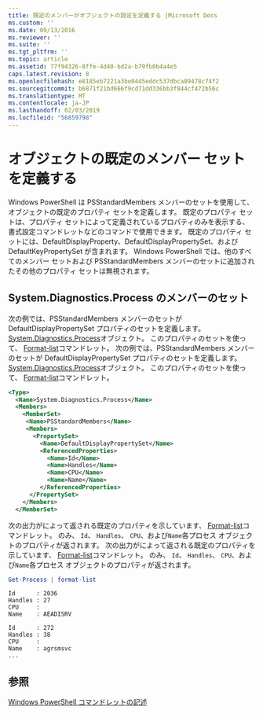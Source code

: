 ```yaml
---
title: 既定のメンバーがオブジェクトの設定を定義する |Microsoft Docs
ms.custom: ''
ms.date: 09/13/2016
ms.reviewer: ''
ms.suite: ''
ms.tgt_pltfrm: ''
ms.topic: article
ms.assetid: 77f94326-8ffe-4d40-bd2a-b79fb0b4a4e5
caps.latest.revision: 8
ms.openlocfilehash: e8185eb7221a3be0445eddc537dbca89478c74f2
ms.sourcegitcommit: b6871f21bd666f9cd71dd336bb3f844cf472b56c
ms.translationtype: MT
ms.contentlocale: ja-JP
ms.lasthandoff: 02/03/2019
ms.locfileid: "56859798"
---
```

# <a name="defining-default-member-sets-for-objects"></a>オブジェクトの既定のメンバー セットを定義する

Windows PowerShell は PSStandardMembers メンバーのセットを使用して、オブジェクトの既定のプロパティ セットを定義します。 既定のプロパティ セットは、プロパティ セットによって定義されているプロパティのみを表示する、書式設定コマンドレットなどのコマンドで使用できます。 既定のプロパティ セットには、DefaultDisplayProperty、DefaultDisplayPropertySet、および DefaultKeyPropertySet が含まれます。 Windows PowerShell では、他のすべてのメンバー セットおよび PSStandardMembers メンバーのセットに追加されたその他のプロパティ セットは無視されます。

## <a name="member-set-for-systemdiagnosticsprocess"></a>System.Diagnostics.Process のメンバーのセット

次の例では、PSStandardMembers メンバーのセットが DefaultDisplayPropertySet プロパティのセットを定義します。 [System.Diagnostics.Process](/dotnet/api/System.Diagnostics.Process)オブジェクト。 このプロパティのセットを使って、 [Format-list](/powershell/module/Microsoft.PowerShell.Utility/Format-List)コマンドレット。
次の例では、PSStandardMembers メンバーのセットが DefaultDisplayPropertySet プロパティのセットを定義します。 [System.Diagnostics.Process](/dotnet/api/System.Diagnostics.Process)オブジェクト。 このプロパティのセットを使って、 [Format-list](/powershell/module/Microsoft.PowerShell.Utility/Format-List)コマンドレット。

```xml
<Type>
  <Name>System.Diagnostics.Process</Name>
  <Members>
    <MemberSet>
     <Name>PSStandardMembers</Name>
     <Members>
       <PropertySet>
         <Name>DefaultDisplayPropertySet</Name>
         <ReferencedProperties>
           <Name>Id</Name>
           <Name>Handles</Name>
           <Name>CPU</Name>
           <Name>Name</Name>
         </ReferencedProperties>
      </PropertySet>
    </Members>
  </MemberSet>
```

次の出力がによって返される既定のプロパティを示しています、 [Format-list](/powershell/module/Microsoft.PowerShell.Utility/Format-List)コマンドレット。 のみ、 `Id`、 `Handles`、 `CPU`、および`Name`各プロセス オブジェクトのプロパティが返されます。
次の出力がによって返される既定のプロパティを示しています、 [Format-list](/powershell/module/Microsoft.PowerShell.Utility/Format-List)コマンドレット。 のみ、 `Id`、 `Handles`、 `CPU`、および`Name`各プロセス オブジェクトのプロパティが返されます。

```powershell
Get-Process | format-list
```

```output
Id      : 2036
Handles : 27
CPU     :
Name    : AEADISRV

Id      : 272
Handles : 38
CPU     :
Name    : agrsmsvc
...
```

## <a name="see-also"></a>参照

[Windows PowerShell コマンドレットの記述](./writing-a-windows-powershell-cmdlet.md)

